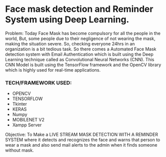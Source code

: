 # Face mask detection and Reminder System using Deep Learning.

Problem: Today Face Mask has become compulsory for all the people in the world, But, some people due to their negligence of not wearing the mask, making the situation severe. So, checking everyone 24hrs in an organization is a bit tedious task. So there comes a Automated Face Mask detection system with Email Authentication which is built using the Deep Learning technique called as Convolutional Neural Networks (CNN). This CNN Model is built using the TensorFlow framework and the OpenCV library which is highly used for real-time applications.

### TECH/FRAMEWORK USED:
- OPENCV
- TENSORFLOW
- Tkinter
- KERAS
- Numpy
- MOBILENET V2
- Xampp Server

Objective: To Make a LIVE STREAM MASK DETECTION WITH A REMINDER SYSTEM where it detects and recognizes the face and warns that person to wear a mask and also send mail alerts to the admin when it finds someone without mask.


